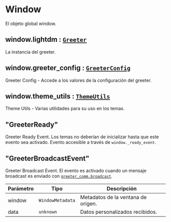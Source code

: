 # Window
El objeto global window.

## window.lightdm : [<code>Greeter</code>](Greeter.html)
La instancia del greeter.

## window.greeter\_config : [<code>GreeterConfig</code>](GreeterConfig.html)
Greeter Config - Accede a los valores de la configuración del greeter.

## window.theme\_utils : [<code>ThemeUtils</code>](ThemeUtils.html)
Theme Utils - Varias utilidades para su uso en los temas.

## "GreeterReady"
Greeter Ready Event. Los temas no deberían de inicializar hasta que este evento
sea activado. Evento accesible a través de `window._ready_event`.

## "GreeterBroadcastEvent"
Greeter Broadcast Event. El evento es activado cuando un mensaje broadcast es
enviado con [`greeter_comm.broadcast`](GreeterComm.html#greeter-comm-broadcast).

<table>
  <thead>
    <tr>
      <th>Parámetro</th><th>Tipo</th><th>Descripción</th>
    </tr>
  </thead>
  <tbody>
<tr>
    <td>window</td><td><code>WindowMetadata</code></td><td>Metadatos de la ventana de origen.</td>
</tr>
<tr>
    <td>data</td><td><code>unknown</code></td></td><td>Datos personalizados recibidos.</td>
</tr>
  </tbody>
</table>
